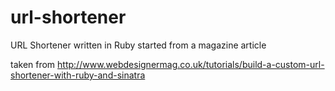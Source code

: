 # url-shortener
URL Shortener written in Ruby started from a magazine article

taken from
http://www.webdesignermag.co.uk/tutorials/build-a-custom-url-shortener-with-ruby-and-sinatra